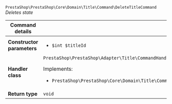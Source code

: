 `PrestaShop\PrestaShop\Core\Domain\Title\Command\DeleteTitleCommand`
_Deletes state_

| Command details            |    |
| -------------------------- | -- |
| **Constructor parameters** | <ul> <li>`$int $titleId`</li> </ul> |
| **Handler class**          | `PrestaShop\PrestaShop\Adapter\Title\CommandHandler\DeleteTitleHandler`  <p> Implements: </p> <ul>  <li>`PrestaShop\PrestaShop\Core\Domain\Title\CommandHandler\DeleteTitleHandlerInterface`</li>  |
| **Return type** |  `void`  |
